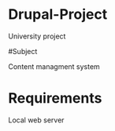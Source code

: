 # Drupal-Project

University project

#Subject

Content managment system

# Requirements
Local web server
